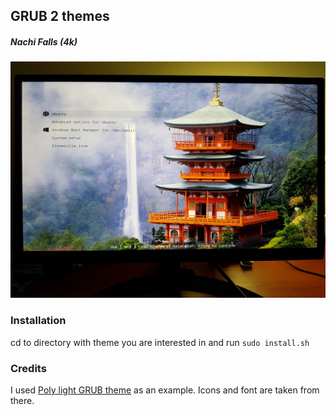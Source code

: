 ## GRUB 2 themes

##### Nachi Falls (4k)
[![preview](nachi-falls-4k/preview.jpg)](nachi-falls-4k)

### Installation

cd to directory with theme you are interested in and run `sudo install.sh`

### Credits

I used [Poly light GRUB theme](https://github.com/shvchk/poly-light) as an
example. Icons and font are taken from there.
